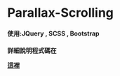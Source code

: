 # Parallax-Scrolling
<h4>使用:JQuery , SCSS , Bootstrap</h4>
<h4>詳細說明程式碼在
  
  [這裡](https://github.com/janlin002/draft/tree/master/ps)</h4>
